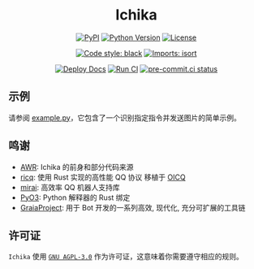 <div align="center">

# Ichika


[![PyPI](https://img.shields.io/pypi/v/ichika)](https://github.com/BlueGlassBlock/ichika/blob/master/CHANGELOG.md)
[![Python Version](https://img.shields.io/pypi/pyversions/ichika)](https://pypi.org/project/ichika)
[![License](https://img.shields.io/github/license/BlueGlassBlock/Ichika)](https://github.com/BlueGlassBlock/Ichika/blob/master/LICENSE)

[![Code style: black](https://img.shields.io/badge/code%20style-black-000000.svg)](https://github.com/psf/black)
[![Imports: isort](https://img.shields.io/badge/%20imports-isort-%231674b1?style=flat&labelColor=ef8336)](https://pycqa.github.io/isort/)

[![Deploy Docs](https://github.com/BlueGlassBlock/Ichika/actions/workflows/deploy-docs.yml/badge.svg)](https://github.comBlueGlassBlock/Ichika/actions/workflows/deploy-docs.yml/badge.svg)
[![Run CI](https://github.com/BlueGlassBlock/Ichika/actions/workflows/ci.yml/badge.svg)](https://github.com/BlueGlassBlock/Ichika/actions/workflows/ci.yml)
[![pre-commit.ci status](https://results.pre-commit.ci/badge/github/BlueGlassBlock/Ichika/master.svg)](https://results.pre-commit.ci/latest/github/BlueGlassBlock/Ichika/master)

</div>

## 示例

请参阅 [example.py](./example.py)，它包含了一个识别指定指令并发送图片的简单示例。

<!-- start docs-include -->

## 鸣谢

- [AWR](https://github.com/wybxc/awr): Ichika 的前身和部分代码来源
- [ricq](https://github.com/lz1998/ricq): 使用 Rust 实现的高性能 QQ 协议 移植于 [OICQ](https://github.com/takayama-lily/oicq)
- [mirai](https://github.com/mamoe/mirai): 高效率 QQ 机器人支持库
- [PyO3](https://github.com/PyO3/PyO3): Python 解释器的 Rust 绑定
- [GraiaProject](https://github.com/GraiaProject): 用于 Bot 开发的一系列高效, 现代化, 充分可扩展的工具链

## 许可证

`Ichika` 使用 [`GNU AGPL-3.0`](https://choosealicense.com/licenses/agpl-3.0/) 作为许可证，这意味着你需要遵守相应的规则。

<!-- end docs-include -->
